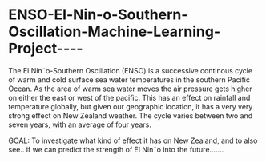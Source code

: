 # ENSO-El-Nin-o-Southern-Oscillation-Machine-Learning-Project----
The El Nin˜o-Southern Oscillation (ENSO) is a successive continous cycle of warm and cold surface sea water temperatures in the southern Paciﬁc Ocean. As the area of warm sea water moves the air pressure gets higher on either the east or west of the paciﬁc. This has an eﬀect on rainfall and temperature globally, but given our geographic location, it has a very very strong eﬀect on New Zealand weather. The cycle varies between two and seven years, with an average of four years.

GOAL: To investigate what kind of eﬀect it has on New Zealand, and to also see.. if we can predict the strength of El Nin˜o into the future.......
